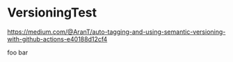 # VersioningTest
https://medium.com/@AranT/auto-tagging-and-using-semantic-versioning-with-github-actions-e40188d12cf4

foo bar
